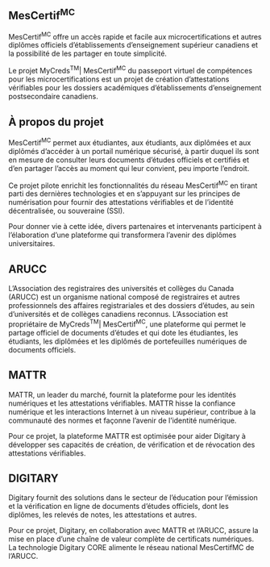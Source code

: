 ## MesCertif<sup>MC</sup>

MesCertif<sup>MC</sup> offre un accès rapide et facile aux microcertifications et autres diplômes officiels d’établissements d’enseignement supérieur canadiens et la possibilité de les partager en toute simplicité. 

Le projet MyCreds<sup>TM</sup>| MesCertif<sup>MC</sup> du passeport virtuel de compétences pour les microcertifications est un projet de création d’attestations vérifiables pour les dossiers académiques d’établissements d’enseignement postsecondaire canadiens.

## À propos du projet

MesCertif<sup>MC</sup> permet aux étudiantes, aux étudiants, aux diplômées et aux diplômés d’accéder à un portail numérique sécurisé, à partir duquel ils sont en mesure de consulter leurs documents d’études officiels et certifiés et d’en partager l’accès au moment qui leur convient, peu importe l’endroit.

Ce projet pilote enrichit les fonctionnalités du réseau MesCertif<sup>MC</sup> en tirant parti des dernières technologies et en s’appuyant sur les principes de numérisation pour fournir des attestations vérifiables et de l’identité décentralisée, ou souveraine (SSI).

Pour donner vie à cette idée, divers partenaires et intervenants participent à l’élaboration d’une plateforme qui transformera l’avenir des diplômes universitaires.

## ARUCC

L’Association des registraires des universités et collèges du Canada (ARUCC) est un organisme national composé de registraires et autres professionnels des affaires registrariales et des dossiers d’études, au sein d’universités et de collèges canadiens reconnus. L’Association est propriétaire de MyCreds<sup>TM</sup>| MesCertif<sup>MC</sup>, une plateforme qui permet le partage officiel de documents d’études et qui dote les étudiantes, les étudiants, les diplômées et les diplômés de portefeuilles numériques de documents officiels.

## MATTR
MATTR, un leader du marché, fournit la plateforme pour les identités numériques et les attestations vérifiables. MATTR hisse la confiance numérique et les interactions Internet à un niveau supérieur, contribue à la communauté des normes et façonne l’avenir de l’identité numérique.

Pour ce projet, la plateforme MATTR est optimisée pour aider Digitary à développer ses capacités de création, de vérification et de révocation des attestations vérifiables.

## DIGITARY

Digitary fournit des solutions dans le secteur de l’éducation pour l’émission et la vérification en ligne de documents d’études officiels, dont les diplômes, les relevés de notes, les attestations et autres.

Pour ce projet, Digitary, en collaboration avec MATTR et l’ARUCC, assure la mise en place d’une chaîne de valeur complète de certificats numériques. La technologie Digitary CORE alimente le réseau national MesCertifMC de l’ARUCC.
